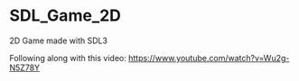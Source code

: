# SDL_Game_2D
2D Game made with SDL3

Following along with this video: https://www.youtube.com/watch?v=Wu2g-N5Z78Y